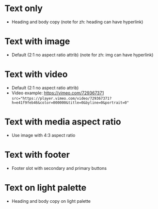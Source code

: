 # Text only
- Heading and body copy
(note for zh: heading can have hyperlink)

# Text with image
- Default (2:1 no aspect ratio attrib)
(note for zh: img can have hyperlink)

# Text with video
- Default (2:1 no aspect ratio attrib)
- Video example: https://vimeo.com/729367371
`src="https://player.vimeo.com/video/729367371?h=e41f9feb46&color=000000&title=0&byline=0&portrait=0"`

# Text with media aspect ratio
- Use image with 4:3 aspect ratio

# Text with footer
- Footer slot with secondary and primary buttons

# Text on light palette
- Heading and body copy on light palette


